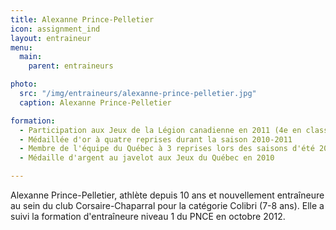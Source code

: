 ```yaml
---
title: Alexanne Prince-Pelletier
icon: assignment_ind
layout: entraineur
menu:
  main:
    parent: entraineurs

photo:
  src: "/img/entraineurs/alexanne-prince-pelletier.jpg"
  caption: Alexanne Prince-Pelletier

formation:
  - Participation aux Jeux de la Légion canadienne en 2011 (4e en classement au niveau cadet)
  - Médaillée d'or à quatre reprises durant la saison 2010-2011
  - Membre de l'équipe du Québec à 3 reprises lors des saisons d'été 2010 et 2011
  - Médaille d'argent au javelot aux Jeux du Québec en 2010

---
```


Alexanne Prince-Pelletier, athlète depuis 10 ans et nouvellement entraîneure au sein du club Corsaire-Chaparral pour la catégorie Colibri (7-8 ans). Elle a suivi la formation d'entraîneure niveau 1 du PNCE en octobre 2012.
